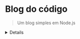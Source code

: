 # Blog do código
> Um blog simples em Node.js

<details>

Instalar pacotes:
```
npm install
```

Instalar bcrypt:
```
npm install bcrypt@3.0.8
```

Instalar passport:
```
npm install passport
```

Instalar passport-local:
```
npm install passport-local
```

Instalar JsonWebToken:
```
npm install jsonwebtoken
```

Gerar uma senha secreta aleatória para o JWT:
```
node -e "console.log(require('crypto').randomBytes(256).toString('base64'))"
```

Ler variável de ambiente em aplicações node:
```
npm install dotenv
```

Instalar Bearer Token:
```
npm install passport-http-bearer
``` 

Instalar o Redis:
```
npm install redis
```

Instalar o Moment:
```
npm install moment
```

Instalar o Nodemailer:
```
npm install nodemailer
```

</details>